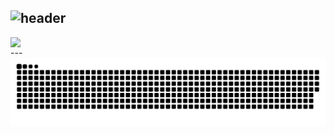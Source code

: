 ![header](https://capsule-render.vercel.app/api?type=Waving&color=timeGradient&height=300&section=header&text=HI!👋%20I%20AM%20BOWOOK!&fontSize=48)
---
<div align=center>
    <a href="https://github.com/anuraghazra/github-readme-stats" title="Go to Source">
      <img align="left" width=385 src="https://github-readme-stats.vercel.app/api?username=bowook&show_icons=true&theme=dark&hide_border=true&bg_color=151515&icon_color=ffffff&text_color=ffffff&title_color=00e6fe" />
    </a>
    <a href="https://git.io/streak-stats" title="Go to Source">
      <img align="right" width=385 src="http://github-readme-streak-stats.herokuapp.com?user=bowook&hide_border=true&theme=black-ice" alt="" />
    </a>
  </div>
---
<img src="https://github.com/bowook/bowook/blob/output/github-contribution-grid-snake.svg"/>
<br><br><br><br><br><br><br><br>
<!---
bowook/bowook is a ✨ special ✨ repository because its `README.md` (this file) appears on your GitHub profile.
You can click the Preview link to take a look at your changes.
--->
